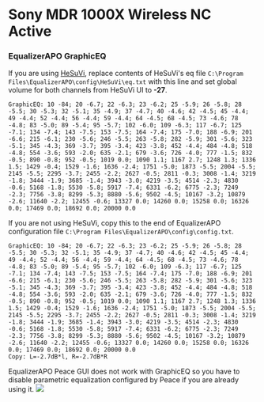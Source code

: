 # Sony MDR 1000X Wireless NC Active
### EqualizerAPO GraphicEQ
If you are using [HeSuVi](https://sourceforge.net/projects/hesuvi/), replace contents of HeSuVi's eq file `C:\Program Files\EqualizerAPO\config\HeSuVi\eq.txt` with this line and set global volume for both channels from HeSuVi UI to **-27**.
```
GraphicEQ: 10 -84; 20 -6.7; 22 -6.3; 23 -6.2; 25 -5.9; 26 -5.8; 28 -5.5; 30 -5.3; 32 -5.1; 35 -4.9; 37 -4.7; 40 -4.6; 42 -4.5; 45 -4.4; 49 -4.4; 52 -4.4; 56 -4.4; 59 -4.4; 64 -4.5; 68 -4.5; 73 -4.6; 78 -4.8; 83 -5.0; 89 -5.4; 95 -5.7; 102 -6.0; 109 -6.3; 117 -6.7; 125 -7.1; 134 -7.4; 143 -7.5; 153 -7.5; 164 -7.4; 175 -7.0; 188 -6.9; 201 -6.6; 215 -6.1; 230 -5.6; 246 -5.5; 263 -5.8; 282 -5.9; 301 -5.6; 323 -5.1; 345 -4.3; 369 -3.7; 395 -3.4; 423 -3.8; 452 -4.4; 484 -4.8; 518 -4.8; 554 -3.6; 593 -2.0; 635 -2.1; 679 -3.6; 726 -4.0; 777 -1.5; 832 -0.5; 890 -0.8; 952 -0.5; 1019 0.0; 1090 1.1; 1167 2.7; 1248 1.3; 1336 1.5; 1429 -0.4; 1529 -1.6; 1636 -2.4; 1751 -5.0; 1873 -5.5; 2004 -5.5; 2145 -5.5; 2295 -3.7; 2455 -2.2; 2627 -0.5; 2811 -0.3; 3008 -1.4; 3219 -1.8; 3444 -1.9; 3685 -1.4; 3943 -3.0; 4219 -3.5; 4514 -2.3; 4830 -0.6; 5168 -1.8; 5530 -5.8; 5917 -7.4; 6331 -6.2; 6775 -2.3; 7249 -2.3; 7756 -3.8; 8299 -5.3; 8880 -5.6; 9502 -4.5; 10167 -3.2; 10879 -2.6; 11640 -2.2; 12455 -0.6; 13327 0.0; 14260 0.0; 15258 0.0; 16326 0.0; 17469 0.0; 18692 0.0; 20000 0.0
```
If you are not using HeSuVi, copy this to the end of EqualizerAPO configuration file `C:\Program Files\EqualizerAPO\config\config.txt`.
```
GraphicEQ: 10 -84; 20 -6.7; 22 -6.3; 23 -6.2; 25 -5.9; 26 -5.8; 28 -5.5; 30 -5.3; 32 -5.1; 35 -4.9; 37 -4.7; 40 -4.6; 42 -4.5; 45 -4.4; 49 -4.4; 52 -4.4; 56 -4.4; 59 -4.4; 64 -4.5; 68 -4.5; 73 -4.6; 78 -4.8; 83 -5.0; 89 -5.4; 95 -5.7; 102 -6.0; 109 -6.3; 117 -6.7; 125 -7.1; 134 -7.4; 143 -7.5; 153 -7.5; 164 -7.4; 175 -7.0; 188 -6.9; 201 -6.6; 215 -6.1; 230 -5.6; 246 -5.5; 263 -5.8; 282 -5.9; 301 -5.6; 323 -5.1; 345 -4.3; 369 -3.7; 395 -3.4; 423 -3.8; 452 -4.4; 484 -4.8; 518 -4.8; 554 -3.6; 593 -2.0; 635 -2.1; 679 -3.6; 726 -4.0; 777 -1.5; 832 -0.5; 890 -0.8; 952 -0.5; 1019 0.0; 1090 1.1; 1167 2.7; 1248 1.3; 1336 1.5; 1429 -0.4; 1529 -1.6; 1636 -2.4; 1751 -5.0; 1873 -5.5; 2004 -5.5; 2145 -5.5; 2295 -3.7; 2455 -2.2; 2627 -0.5; 2811 -0.3; 3008 -1.4; 3219 -1.8; 3444 -1.9; 3685 -1.4; 3943 -3.0; 4219 -3.5; 4514 -2.3; 4830 -0.6; 5168 -1.8; 5530 -5.8; 5917 -7.4; 6331 -6.2; 6775 -2.3; 7249 -2.3; 7756 -3.8; 8299 -5.3; 8880 -5.6; 9502 -4.5; 10167 -3.2; 10879 -2.6; 11640 -2.2; 12455 -0.6; 13327 0.0; 14260 0.0; 15258 0.0; 16326 0.0; 17469 0.0; 18692 0.0; 20000 0.0
Copy: L=-2.7dB*l, R=-2.7dB*R
```
EqualizerAPO Peace GUI does not work with GraphicEQ so you have to disable parametric equalization configured by Peace if you are already using it.
![](https://raw.githubusercontent.com/jaakkopasanen/AutoEq/master/results/Innerfidelity%202017/innerfidelity/onear/Sony%20MDR%201000X%20Wireless%20NC%20Active/Sony%20MDR%201000X%20Wireless%20NC%20Active.png)
